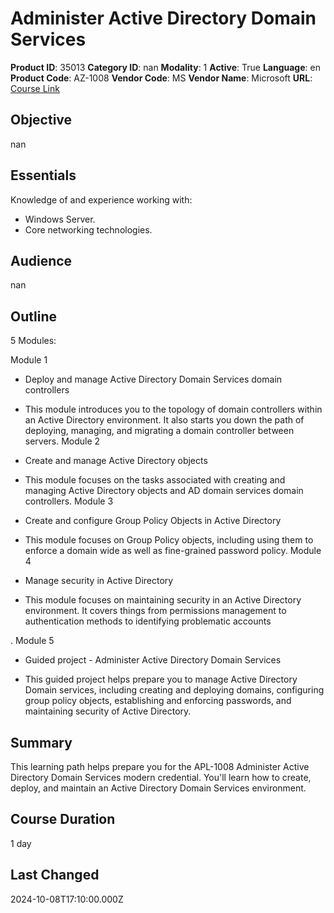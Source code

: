 # Administer Active Directory Domain Services

**Product ID**: 35013
**Category ID**: nan
**Modality**: 1
**Active**: True
**Language**: en
**Product Code**: AZ-1008
**Vendor Code**: MS
**Vendor Name**: Microsoft
**URL**: [Course Link](https://www.fastlaneus.com/course/microsoft-az-1008)

## Objective
nan

## Essentials
Knowledge of and experience working with:


- Windows Server.
- Core networking technologies.

## Audience
nan

## Outline
5 Modules:

Module 1



- Deploy and manage Active Directory Domain Services domain controllers

- This module introduces you to the topology of domain controllers within an Active Directory environment. It also starts you down the path of deploying, managing, and migrating a domain controller between servers.
Module 2




- Create and manage Active Directory objects

- This module focuses on the tasks associated with creating and managing Active Directory objects and AD domain services domain controllers.
Module 3




- Create and configure Group Policy Objects in Active Directory

- This module focuses on Group Policy objects, including using them to enforce a domain wide as well as fine-grained password policy.
Module 4




- Manage security in Active Directory

- This module focuses on maintaining security in an Active Directory environment. It covers things from permissions management to authentication methods to identifying problematic accounts

.
Module 5



- Guided project - Administer Active Directory Domain Services

- This guided project helps prepare you to manage Active Directory Domain services, including creating and deploying domains, configuring group policy objects, establishing and enforcing passwords, and maintaining security of Active Directory.

## Summary
This learning path helps prepare you for the APL-1008 Administer Active Directory Domain Services modern credential. You'll learn how to create, deploy, and maintain an Active Directory Domain Services environment.

## Course Duration
1 day

## Last Changed
2024-10-08T17:10:00.000Z
